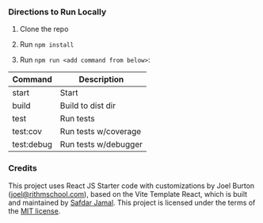 ### Directions to Run Locally

1. Clone the repo

2. Run `npm install`

3. Run `npm run <add command from below>`:

| Command     | Description          |
|-------------|----------------------|
| start       | Start                |
| build       | Build to dist dir    |
| test        | Run tests            |
| test:cov    | Run tests w/coverage |
| test:debug  | Run tests w/debugger |

### Credits

This project uses React JS Starter code with customizations by Joel Burton (joel@rithmschool.com), based on the
Vite Template React, which is built and maintained by [Safdar Jamal](https://safdarjamal.github.io). This project is licensed under the terms of the [MIT license](https://github.com/SafdarJamal/vite-template-react/blob/main/LICENSE).
